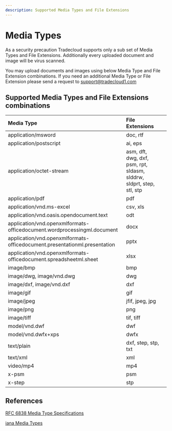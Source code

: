 ```yaml
---
description: Supported Media Types and File Extensions
---
```


# Media Types

As a security precaution Tradecloud supports only a sub set of Media Types and File Extensions. Additionally every uploaded document and image will be virus scanned.

You may upload documents and images using below Media Type and File Extension combinations. If you need an additional Media Type or File Extension please send a request to support@tradecloud1.com

## Supported Media Types and File Extensions combinations

| Media Type | File Extensions |  |
| :--- | :--- | :--- |
| application/msword | doc, rtf |  |
| application/postscript | ai, eps |  |
| application/octet-stream | asm, dft, dwg, dxf, psm, rpt, sldasm, slddrw, sldprt, step, stl, stp |  |
| application/pdf | pdf |  |
| application/vnd.ms-excel | csv, xls |  |
| application/vnd.oasis.opendocument.text | odt |  |
| application/vnd.openxmlformats-officedocument.wordprocessingml.document | docx |  |
| application/vnd.openxmlformats-officedocument.presentationml.presentation | pptx |  |
| application/vnd.openxmlformats-officedocument.spreadsheetml.sheet | xlsx |  |
| image/bmp | bmp |  |
| image/dwg, image/vnd.dwg | dwg |  |
| image/dxf, image/vnd.dxf | dxf |  |
| image/gif | gif |  |
| image/jpeg | jfif, jpeg, jpg |  |
| image/png | png |  |
| image/tiff | tif, tiff |  |
| model/vnd.dwf | dwf |  |
| model/vnd.dwfx+xps | dwfx |  |
| text/plain | dxf, step, stp, txt |  |
| text/xml | xml |  |
| video/mp4 | mp4 |  |
| x-psm | psm |  |
| x-step | stp |  |

## References

[RFC 6838 Media Type Specifications](https://tools.ietf.org/html/rfc6838)

[iana Media Types](https://www.iana.org/assignments/media-types/media-types.xhtml)

